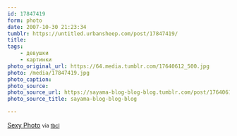 ```yaml
---
id: 17847419
form: photo
date: 2007-10-30 21:23:34
tumblr: https://untitled.urbansheep.com/post/17847419/
title:
tags:
    - девушки
    - картинки
photo_original_url: https://64.media.tumblr.com/17640612_500.jpg
photo: /media/17847419.jpg
photo_caption: 
photo_source:
photo_source_url: https://sayama-blog-blog-blog.tumblr.com/post/17640612/sexy-photo
photo_source_title: sayama-blog-blog-blog

---
```


<p><a href="http://community.livejournal.com/sexy_photo/">Sexy Photo</a> <small>via <a href="http://tbcl.tumblr.com/post/17679650">tbcl</a></small></p>
